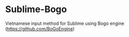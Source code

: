 Sublime-Bogo
============

Vietnamese input method for Sublime using Bogo engine (https://github.com/BoGoEngine)
